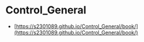 # Control_General

- [https://s2301089.github.io/Control_General/book/](https://s2301089.github.io/Control_General/book/)

